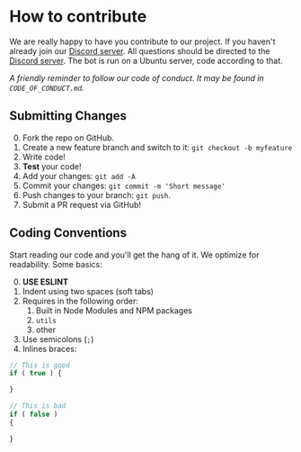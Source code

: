 # How to contribute

We are really happy to have you contribute to our project. If you haven't already join our [Discord server](https://discord.gg/vrpKpbu). All questions should be directed to the [Discord server](https://discord.gg/vrpKpbu). The bot is run on a Ubuntu server, code according to that.

_A friendly reminder to follow our code of conduct. It may be found in `CODE_OF_CONDUCT.md`._

## Submitting Changes

0.  Fork the repo on GitHub.
1.  Create a new feature branch and switch to it: `git checkout -b myfeature`
2.  Write code!
3.  **Test** your code!
4.  Add your changes: `git add -A`
5.  Commit your changes: `git commit -m 'Short message'`
6.  Push changes to your branch: `git push`.
7.  Submit a PR request via GitHub!

## Coding Conventions

Start reading our code and you'll get the hang of it. We optimize for readability. Some basics:

0.  **USE ESLINT**
1.  Indent using two spaces (soft tabs)
2.  Requires in the following order:
    1.  Built in Node Modules and NPM packages
    2.  `utils`
    3.  other
3.  Use semicolons (`;`)
4.  Inlines braces:

```javascript
// This is good
if ( true ) {

}

// This is bad
if ( false )
{

}
```
